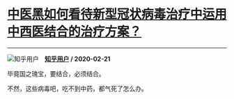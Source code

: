 # [中医黑如何看待新型冠状病毒治疗中运用中西医结合的治疗方案？](https://www.zhihu.com/answer/1029436378)

----------------------------------------------------------------------------

![知乎用户](https://pic1.zhimg.com/da8e974dc.jpg?source=1940ef5c "知乎用户")&emsp;**[知乎用户](https://www.zhihu.com/people/) / 2020-02-21**

毕竟国之瑰宝，要结合，必须结合。

不然，这些病毒吧，吃不到中药，都气死了怎么办。

